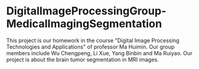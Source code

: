# DigitalImageProcessingGroup-MedicalImagingSegmentation
This project is our homework in the course "Digital Image Processing Technologies and Applications" of professor Ma Huimin. Our group members include Wu Chengpeng, Li Xue, Yang Binbin and Ma Ruiyao. Our project is about the brain tumor segmentation in MRI images.
